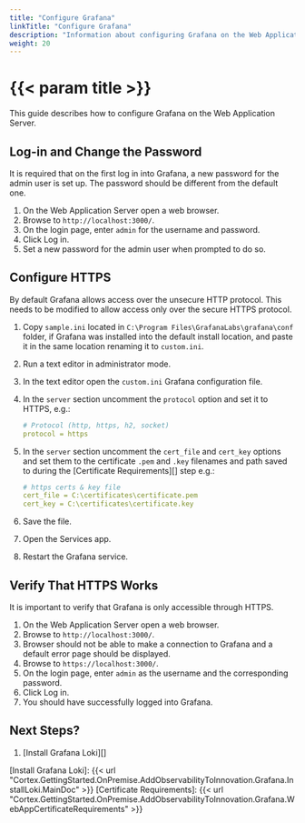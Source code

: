 ```yaml
---
title: "Configure Grafana"
linkTitle: "Configure Grafana"
description: "Information about configuring Grafana on the Web Application Server."
weight: 20
---
```


# {{< param title >}}

This guide describes how to configure Grafana on the Web Application Server.

## Log-in and Change the Password

It is required that on the first log in into Grafana, a new password for the admin user is set up.
The password should be different from the default one.

1. On the Web Application Server open a web browser.
1. Browse to `http://localhost:3000/`.
1. On the login page, enter `admin` for the username and password.
1. Click Log in.
1. Set a new password for the admin user when prompted to do so.

## Configure HTTPS

By default Grafana allows access over the unsecure HTTP protocol. This needs to be modified to allow access only over the secure HTTPS protocol.

1. Copy `sample.ini` located in `C:\Program Files\GrafanaLabs\grafana\conf` folder, if Grafana was installed into the default install location, and paste it in the same location renaming it to `custom.ini`.
1. Run a text editor in administrator mode.
1. In the text editor open the `custom.ini` Grafana configuration file.
1. In the `server` section uncomment the `protocol` option and set it to HTTPS, e.g.:

    ```yaml
    # Protocol (http, https, h2, socket)
    protocol = https
    ```

1. In the `server` section uncomment the `cert_file` and `cert_key` options and set them to the certificate `.pem` and `.key` filenames and path saved to during the [Certificate Requirements][] step e.g.:

    ```yaml
    # https certs & key file
    cert_file = C:\certificates\certificate.pem
    cert_key = C:\certificates\certificate.key
    ```

1. Save the file.
1. Open the Services app.
1. Restart the Grafana service.

## Verify That HTTPS Works

It is important to verify that Grafana is only accessible through HTTPS.

1. On the Web Application Server open a web browser.
1. Browse to `http://localhost:3000/`.
1. Browser should not be able to make a connection to Grafana and a default error page should be displayed.
1. Browse to `https://localhost:3000/`.
1. On the login page, enter `admin` as the username and the corresponding password.
1. Click Log in.
1. You should have successfully logged into Grafana.

## Next Steps?

1. [Install Grafana Loki][]

[Install Grafana Loki]: {{< url "Cortex.GettingStarted.OnPremise.AddObservabilityToInnovation.Grafana.InstallLoki.MainDoc" >}}
[Certificate Requirements]: {{< url "Cortex.GettingStarted.OnPremise.AddObservabilityToInnovation.Grafana.WebAppCertificateRequirements" >}}
